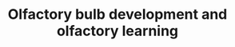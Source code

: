 ---
annotations:
- id: CL:0000207
  parent: native cell
  type: Cell Type Ontology
  value: olfactory receptor cell
- id: PW:0000004
  parent: regulatory pathway
  type: Pathway Ontology
  value: regulatory pathway
authors:
- Fehrhart
- Mkutmon
- Khanspers
- MaintBot
- Elisa
description: This list contains genes which are involved in olfactory bulb development
  and olfactory learning and was generated using gene ontology.
last-edited: 2016-07-25
organisms:
- Homo sapiens
redirect_from:
- /index.php/Pathway:WP3609
- /instance/WP3609
revision: null
schema-jsonld:
- '@context': https://schema.org/
  '@id': https://wikipathways.github.io/pathways/WP3609.html
  '@type': Dataset
  creator:
    '@type': Organization
    name: WikiPathways
  description: This list contains genes which are involved in olfactory bulb development
    and olfactory learning and was generated using gene ontology.
  keywords:
  - AGTPBP1
  - ARX
  - DLX2
  - DPYSL2
  - DRD4
  - EOMES
  - EXT1
  - FEZF1
  - GRIN1
  - ID2
  - LRRK2
  - NR2E1
  - PCNT
  - RPGRIP1L
  - SALL1
  - SEMA3A
  - SKI
  - SLIT1
  - SLIT2
  - TTC8
  license: CC0
  name: Olfactory bulb development and olfactory learning
seo: CreativeWork
title: Olfactory bulb development and olfactory learning
wpid: WP3609
---